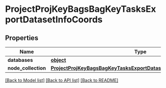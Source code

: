 # ProjectProjKeyBagsBagKeyTasksExportDatasetInfoCoords

## Properties
Name | Type | Description | Notes
------------ | ------------- | ------------- | -------------
**databases** | [**object**](.md) |  | 
**node_collection** | [**ProjectProjKeyBagsBagKeyTasksExportDatasetInfoCoordsNodeCollection**](ProjectProjKeyBagsBagKeyTasksExportDatasetInfoCoordsNodeCollection.md) |  | 

[[Back to Model list]](../README.md#documentation-for-models) [[Back to API list]](../README.md#documentation-for-api-endpoints) [[Back to README]](../README.md)


